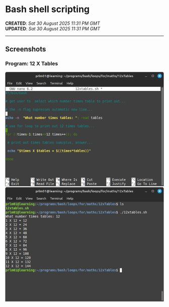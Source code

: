 #  Bash shell scripting  

**CREATED**: *Sat 30 August 2025 11:31 PM GMT*  
**UPDATED**: *Sat 30 August 2025 11:31 PM GMT*  

-----

## Screenshots  

### Program: 12 X Tables  

![Source code](12xTables1.png "This is what the typed in source code looks like...")  
![Output](12xTables2.png "This what the actual output looks like when the above source code is run...")
